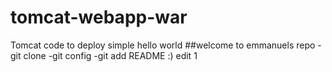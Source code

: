 # tomcat-webapp-war
Tomcat code to deploy simple hello world
##welcome to emmanuels repo
-git clone
-git config
-git add README
:) edit 1
